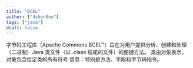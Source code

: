 ```yaml
---
title: "BCEL"
author: ["4shen0ne"]
tags: ["java"]
draft: false
---
```


字节码工程库（Apache Commons BCEL™）旨在为用户提供分析、创建和处理（二进制）Java
类文件（以 .class 结尾的文件）的便捷方法。 类由对象表示，对象包含给定类的所有符号
信息：特别是方法、字段和字节码指令。
